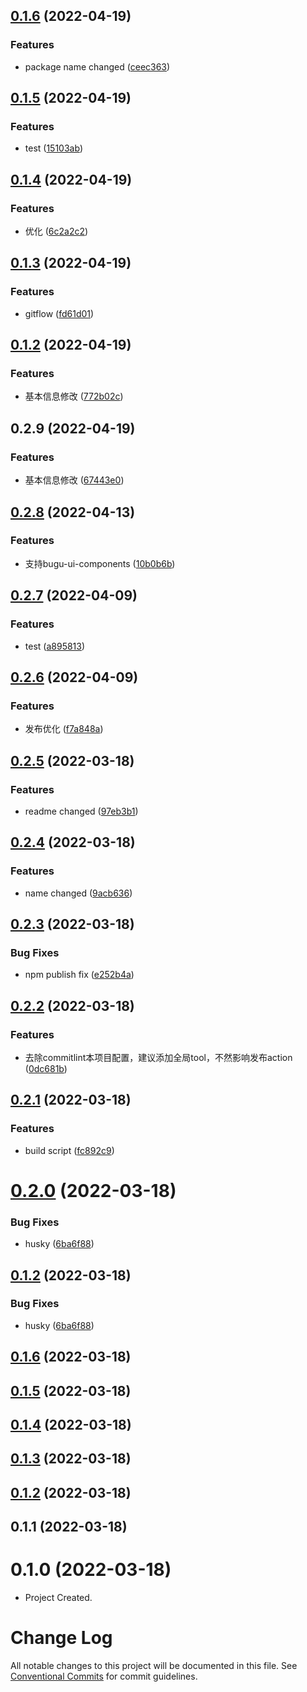 ## [0.1.6](https://github.com/viccsen/wx-js-sddk/compare/v0.1.5...v0.1.6) (2022-04-19)


### Features

* package name changed ([ceec363](https://github.com/viccsen/wx-js-sddk/commit/ceec3630341e38964a8c2c8c26dc1bc4be9cdbb1))



## [0.1.5](https://github.com/viccsen/wx-js-sddk/compare/v0.1.4...v0.1.5) (2022-04-19)


### Features

* test ([15103ab](https://github.com/viccsen/wx-js-sddk/commit/15103ab0e7acd6c668b2536b0d8e67cdd8f7b6fa))



## [0.1.4](https://github.com/viccsen/wx-js-sddk/compare/v0.1.3...v0.1.4) (2022-04-19)


### Features

* 优化 ([6c2a2c2](https://github.com/viccsen/wx-js-sddk/commit/6c2a2c22c1ab08383262a405bb922cbf4e1b5af5))



## [0.1.3](https://github.com/viccsen/wx-js-sddk/compare/v0.1.2...v0.1.3) (2022-04-19)


### Features

* gitflow ([fd61d01](https://github.com/viccsen/wx-js-sddk/commit/fd61d01d404a573738669729bfe1c11a54445f6b))



## [0.1.2](https://github.com/viccsen/wx-js-sddk/compare/v0.2.9...v0.1.2) (2022-04-19)


### Features

* 基本信息修改 ([772b02c](https://github.com/viccsen/wx-js-sddk/commit/772b02c51950acb45d3191fe81d572fd1c71113c))



## 0.2.9 (2022-04-19)


### Features

* 基本信息修改 ([67443e0](https://github.com/viccsen/wx-js-sddk/commit/67443e053cd6c92cdc290cc45891d3faa7188017))



## [0.2.8](https://github.com/bugu-pro/umijs-plugin-bugu-ui/compare/v0.2.7...v0.2.8) (2022-04-13)


### Features

* 支持bugu-ui-components ([10b0b6b](https://github.com/bugu-pro/umijs-plugin-bugu-ui/commit/10b0b6b73ea36217622aef0905a10f3fd4e0b073))



## [0.2.7](https://github.com/bugu-pro/umijs-plugin-bugu-ui/compare/v0.2.6...v0.2.7) (2022-04-09)


### Features

* test ([a895813](https://github.com/bugu-pro/umijs-plugin-bugu-ui/commit/a8958138a8256b138e1d0f9f7201fe3913a51ef6))



## [0.2.6](https://github.com/bugu-pro/umijs-plugin-bugu-ui/compare/v0.2.5...v0.2.6) (2022-04-09)


### Features

* 发布优化 ([f7a848a](https://github.com/bugu-pro/umijs-plugin-bugu-ui/commit/f7a848a712f295b87cc563f400a69a06b5e3a2e1))



## [0.2.5](https://github.com/bugu-pro/umijs-plugin-bugu-ui/compare/v0.2.4...v0.2.5) (2022-03-18)


### Features

* readme changed ([97eb3b1](https://github.com/bugu-pro/umijs-plugin-bugu-ui/commit/97eb3b11a2507f22ec13825c370203ece0ca56cb))



## [0.2.4](https://github.com/bugu-pro/umijs-plugin-bugu-ui/compare/v0.2.3...v0.2.4) (2022-03-18)


### Features

* name changed ([9acb636](https://github.com/bugu-pro/umijs-plugin-bugu-ui/commit/9acb636685ca3b3c8e41dbbdabf3735e0e0a197e))



## [0.2.3](https://github.com/bugu-pro/umijs-plugin-bugu-ui/compare/v0.2.2...v0.2.3) (2022-03-18)


### Bug Fixes

* npm publish fix ([e252b4a](https://github.com/bugu-pro/umijs-plugin-bugu-ui/commit/e252b4a0513ea4fa12ff90adcd88726ab7c8e12e))



## [0.2.2](https://github.com/bugu-pro/umijs-plugin-bugu-ui/compare/v0.2.1...v0.2.2) (2022-03-18)


### Features

* 去除commitlint本项目配置，建议添加全局tool，不然影响发布action ([0dc681b](https://github.com/bugu-pro/umijs-plugin-bugu-ui/commit/0dc681b14da564302f26bcb97c54bb6af899181e))



## [0.2.1](https://github.com/bugu-pro/umijs-plugin-bugu-ui/compare/v0.2.0...v0.2.1) (2022-03-18)


### Features

* build script ([fc892c9](https://github.com/bugu-pro/umijs-plugin-bugu-ui/commit/fc892c9050d7aac1226d34402f2d5400d7ee93c5))



# [0.2.0](https://github.com/bugu-pro/umijs-plugin-bugu-ui/compare/v0.1.6...v0.2.0) (2022-03-18)


### Bug Fixes

* husky ([6ba6f88](https://github.com/bugu-pro/umijs-plugin-bugu-ui/commit/6ba6f8899bf1bf702a439fe7ae4b2e411c4af74d))



## [0.1.2](https://github.com/bugu-pro/umijs-plugin-bugu-ui/compare/v0.1.6...v0.1.2) (2022-03-18)


### Bug Fixes

* husky ([6ba6f88](https://github.com/bugu-pro/umijs-plugin-bugu-ui/commit/6ba6f8899bf1bf702a439fe7ae4b2e411c4af74d))



## [0.1.6](https://github.com/bugu-pro/umijs-plugin-bugu-ui/compare/v0.1.5...v0.1.6) (2022-03-18)



## [0.1.5](https://github.com/bugu-pro/umijs-plugin-bugu-ui/compare/v0.1.4...v0.1.5) (2022-03-18)



## [0.1.4](https://github.com/bugu-pro/umijs-plugin-bugu-ui/compare/v0.1.3...v0.1.4) (2022-03-18)



## [0.1.3](https://github.com/bugu-pro/umijs-plugin-bugu-ui/compare/v0.1.2...v0.1.3) (2022-03-18)



## [0.1.2](https://github.com/bugu-pro/umijs-plugin-bugu-ui/compare/v0.1.1...v0.1.2) (2022-03-18)



## 0.1.1 (2022-03-18)


# 0.1.0 (2022-03-18)

- Project Created.


# Change Log

All notable changes to this project will be documented in this file. See [Conventional Commits](https://conventionalcommits.org) for commit guidelines.
